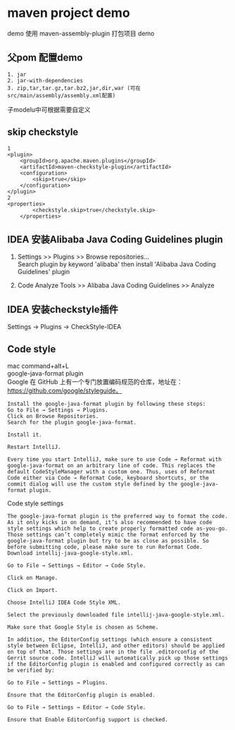 # maven project demo   
 demo 
使用 maven-assembly-plugin 打包项目 demo      
## 父pom 配置demo    
    1. jar   
    2. jar-with-dependencies    
    3. zip,tar,tar.gz,tar.bz2,jar,dir,war (可在src/main/assembly/assembly.xml配置)    

子modelu中可根据需要自定义


## skip checkstyle 
```
1  
<plugin>
    <groupId>org.apache.maven.plugins</groupId>
    <artifactId>maven-checkstyle-plugin</artifactId>
    <configuration>
        <skip>true</skip>
    </configuration>
</plugin>
2  
<properties>
        <checkstyle.skip>true</checkstyle.skip>
    </properties>
```
## IDEA 安装Alibaba Java Coding Guidelines plugin
 1. Settings >> Plugins >> Browse repositories...   
 Search plugin by keyword 'alibaba' then install 'Alibaba Java Coding Guidelines' plugin
 
 2. Code Analyze
 Tools >> Alibaba Java Coding Guidelines >> Analyze


## IDEA 安装checkstyle插件

 Settings → Plugins → CheckStyle-IDEA

## Code style
mac   command+alt+L  
google-java-format plugin  
Google 在 GitHub 上有一个专门放置编码规范的仓库，地址在：  
https://github.com/google/styleguide。  

```
Install the google-java-format plugin by following these steps:  
Go to File → Settings → Plugins.  
Click on Browse Repositories.  
Search for the plugin google-java-format.  

Install it.
  
Restart IntelliJ.

Every time you start IntelliJ, make sure to use Code → Reformat with google-java-format on an arbitrary line of code. This replaces the default CodeStyleManager with a custom one. Thus, uses of Reformat Code either via Code → Reformat Code, keyboard shortcuts, or the commit dialog will use the custom style defined by the google-java-format plugin.
```
Code style settings
```
The google-java-format plugin is the preferred way to format the code. As it only kicks in on demand, it’s also recommended to have code style settings which help to create properly formatted code as-you-go. Those settings can’t completely mimic the format enforced by the google-java-format plugin but try to be as close as possible. So before submitting code, please make sure to run Reformat Code.
Download intellij-java-google-style.xml.

Go to File → Settings → Editor → Code Style.

Click on Manage.

Click on Import.

Choose IntelliJ IDEA Code Style XML.

Select the previously downloaded file intellij-java-google-style.xml.

Make sure that Google Style is chosen as Scheme.

In addition, the EditorConfig settings (which ensure a consistent style between Eclipse, IntelliJ, and other editors) should be applied on top of that. Those settings are in the file .editorconfig of the Gerrit source code. IntelliJ will automatically pick up those settings if the EditorConfig plugin is enabled and configured correctly as can be verified by:

Go to File → Settings → Plugins.

Ensure that the EditorConfig plugin is enabled.

Go to File → Settings → Editor → Code Style.

Ensure that Enable EditorConfig support is checked.
```


